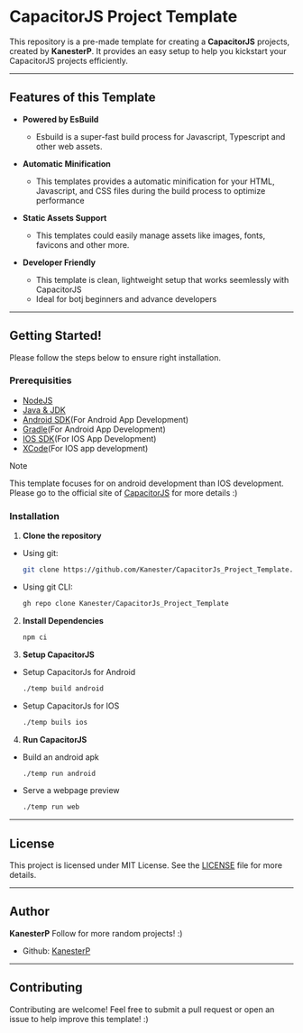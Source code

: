 # CapacitorJS Project Template

This repository is a pre-made template for creating a **CapacitorJS** projects, created by **KanesterP**. It provides an easy setup to help you kickstart your CapacitorJS projects efficiently.

---

## Features of this Template

- **Powered by EsBuild**
  - Esbuild is a super-fast build process for Javascript, Typescript and other web assets.

- **Automatic Minification**
  - This templates provides a automatic minification for your HTML, Javascript, and CSS files during the build process to optimize performance

- **Static Assets Support**
  - This templates could easily manage assets like images, fonts, favicons and other more.

- **Developer Friendly**
  - This template is clean, lightweight setup that works seemlessly with CapacitorJS
  - Ideal for botj beginners and advance developers

---

## Getting Started!

Please follow the steps below to ensure right installation.

### Prerequisities

 - [NodeJS](https://nodejs.org/)
 - [Java & JDK](https://www.java.com)
 - [Android SDK](https://developer.android.com/)(For Android App Development)
 - [Gradle](https://gradle.org/)(For Android App Development)
 - [IOS SDK](https://developer.apple.com/)(For IOS App Development)
 - [XCode](https://developer.apple.com/)(For IOS app development)

 > [!NOTE]
 > This template focuses for on android development than IOS development. Please go to the official site of [CapacitorJS](https://capacitorjs.com) for more details :)

### Installation

1. **Clone the repository**
  - Using git:
    ```bash
    git clone https://github.com/Kanester/CapacitorJs_Project_Template.git
    ```

  - Using git CLI:
    ```bash
    gh repo clone Kanester/CapacitorJs_Project_Template
    ```

2. **Install Dependencies**
    ```bash
    npm ci
    ```

3. **Setup CapacitorJS**
  - Setup CapacitorJs for Android
    ```bash
    ./temp build android
    ```
  - Setup CapacitorJs for IOS
    ```bash
    ./temp buils ios
    ```

4. **Run CapacitorJS**
  - Build an android apk
    ```bash
    ./temp run android
    ```
  - Serve a webpage preview
    ```bash
    ./temp run web
    ```
---

## License

This project is licensed under MIT License. See the [LICENSE](./LICENSE) file for more details.

---

## Author

**KanesterP**
Follow for more random projects! :)
 * Github: [KanesterP](https://github.com/Kanester/)

---

## Contributing

Contributing are welcome! Feel free to submit a pull request or open an issue to help improve this template! :)
